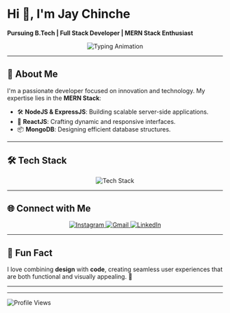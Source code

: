 # Hi 👋, I'm Jay Chinche  
**Pursuing B.Tech | Full Stack Developer | MERN Stack Enthusiast**

<p align="center">
  <img src="https://readme-typing-svg.demolab.com?font=Fira+Code&size=18&duration=3000&pause=500&color=F7DF1E&center=true&width=435&lines=Passionate+Developer+%7C+MERN+Stack+Expert;Innovating+with+Code+%7C+Open+to+Learn!" alt="Typing Animation" />
</p>

---

## 🌟 **About Me**
I'm a passionate developer focused on innovation and technology. My expertise lies in the **MERN Stack**:  
- 🛠 **NodeJS & ExpressJS**: Building scalable server-side applications.  
- 🎨 **ReactJS**: Crafting dynamic and responsive interfaces.  
- 📦 **MongoDB**: Designing efficient database structures.  

---

## 🛠 **Tech Stack**
<p align="center">
  <img src="https://skillicons.dev/icons?i=nodejs,react,mongodb,express,js,php,html,css,bootstrap" alt="Tech Stack" />
</p>

---


## 🌐 **Connect with Me**
<p align="center">
  <a href="https://www.instagram.com/jay_chinche/">
    <img src="https://img.shields.io/badge/Instagram-E4405F?style=for-the-badge&logo=instagram&logoColor=white" alt="Instagram">
  </a>
  <a href="mailto:chinchejay@gmail.com">
    <img src="https://img.shields.io/badge/Gmail-D14836?style=for-the-badge&logo=gmail&logoColor=white" alt="Gmail">
  </a>
  <a href="https://www.linkedin.com/in/jaychinche">
    <img src="https://img.shields.io/badge/LinkedIn-0077B5?style=for-the-badge&logo=linkedin&logoColor=white" alt="LinkedIn">
  </a>
</p>

---

## 🎨 **Fun Fact**
I love combining **design** with **code**, creating seamless user experiences that are both functional and visually appealing. 🚀

---


---

![Profile Views](https://komarev.com/ghpvc/?username=jaychinche&color=brightgreen&style=for-the-badge)
